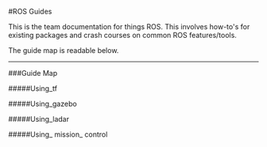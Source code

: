 #ROS Guides

This is the team documentation for things ROS. This involves how-to's for existing packages and crash courses on common ROS features/tools.

The guide map is readable below.

------------------------------------

###Guide Map

#####Using_tf

#####Using_gazebo

#####Using_ladar

#####Using_ mission_ control
